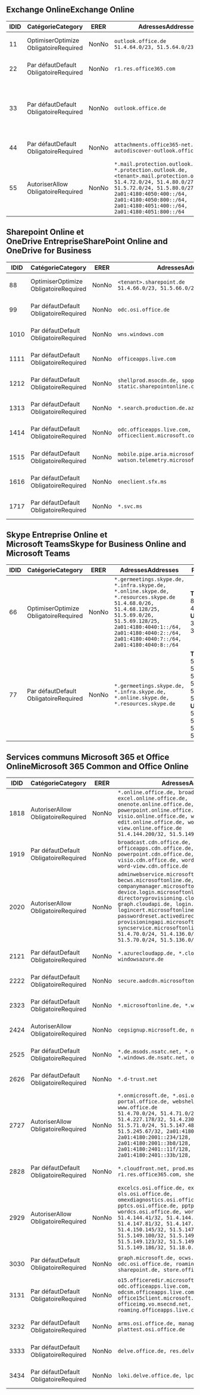 <!--THIS FILE IS AUTOMATICALLY GENERATED. MANUAL CHANGES WILL BE OVERWRITTEN.-->
<!--Please contact the Office 365 Endpoints team with any questions.-->
<!--Germany endpoints version 2018112800-->
<!--File generated 2018-12-03 15:05:40.4609-->

## <a name="exchange-online"></a><span data-ttu-id="9a19f-101">Exchange Online</span><span class="sxs-lookup"><span data-stu-id="9a19f-101">Exchange Online</span></span>

<span data-ttu-id="9a19f-102">ID</span><span class="sxs-lookup"><span data-stu-id="9a19f-102">ID</span></span> | <span data-ttu-id="9a19f-103">Catégorie</span><span class="sxs-lookup"><span data-stu-id="9a19f-103">Category</span></span> | <span data-ttu-id="9a19f-104">ER</span><span class="sxs-lookup"><span data-stu-id="9a19f-104">ER</span></span> | <span data-ttu-id="9a19f-105">Adresses</span><span class="sxs-lookup"><span data-stu-id="9a19f-105">Addresses</span></span> | <span data-ttu-id="9a19f-106">Ports</span><span class="sxs-lookup"><span data-stu-id="9a19f-106">Ports</span></span>
-- | -------------------- | -- | ------------------------------------------------------------------------------------------------------------------------------------------------------------------------------------------------------------------------------------------------------------ | -------------------------------
<span data-ttu-id="9a19f-107">1</span><span class="sxs-lookup"><span data-stu-id="9a19f-107">1</span></span> | <span data-ttu-id="9a19f-108">Optimiser</span><span class="sxs-lookup"><span data-stu-id="9a19f-108">Optimize</span></span><BR><span data-ttu-id="9a19f-109">Obligatoire</span><span class="sxs-lookup"><span data-stu-id="9a19f-109">Required</span></span> | <span data-ttu-id="9a19f-110">Non</span><span class="sxs-lookup"><span data-stu-id="9a19f-110">No</span></span> | `outlook.office.de`<BR>`51.4.64.0/23, 51.5.64.0/23` | <span data-ttu-id="9a19f-111">**TCP :** 443, 80</span><span class="sxs-lookup"><span data-stu-id="9a19f-111">**TCP:** 443, 80</span></span>
<span data-ttu-id="9a19f-112">2</span><span class="sxs-lookup"><span data-stu-id="9a19f-112">2</span></span> | <span data-ttu-id="9a19f-113">Par défaut</span><span class="sxs-lookup"><span data-stu-id="9a19f-113">Default</span></span><BR><span data-ttu-id="9a19f-114">Obligatoire</span><span class="sxs-lookup"><span data-stu-id="9a19f-114">Required</span></span> | <span data-ttu-id="9a19f-115">Non</span><span class="sxs-lookup"><span data-stu-id="9a19f-115">No</span></span> | `r1.res.office365.com` | <span data-ttu-id="9a19f-116">**TCP :** 443, 80</span><span class="sxs-lookup"><span data-stu-id="9a19f-116">**TCP:** 443, 80</span></span>
<span data-ttu-id="9a19f-117">3</span><span class="sxs-lookup"><span data-stu-id="9a19f-117">3</span></span> | <span data-ttu-id="9a19f-118">Par défaut</span><span class="sxs-lookup"><span data-stu-id="9a19f-118">Default</span></span><BR><span data-ttu-id="9a19f-119">Obligatoire</span><span class="sxs-lookup"><span data-stu-id="9a19f-119">Required</span></span> | <span data-ttu-id="9a19f-120">Non</span><span class="sxs-lookup"><span data-stu-id="9a19f-120">No</span></span> | `outlook.office.de` | <span data-ttu-id="9a19f-121">**TCP :** 143, 25, 587, 993, 995</span><span class="sxs-lookup"><span data-stu-id="9a19f-121">**TCP:** 143, 25, 587, 993, 995</span></span>
<span data-ttu-id="9a19f-122">4</span><span class="sxs-lookup"><span data-stu-id="9a19f-122">4</span></span> | <span data-ttu-id="9a19f-123">Par défaut</span><span class="sxs-lookup"><span data-stu-id="9a19f-123">Default</span></span><BR><span data-ttu-id="9a19f-124">Obligatoire</span><span class="sxs-lookup"><span data-stu-id="9a19f-124">Required</span></span> | <span data-ttu-id="9a19f-125">Non</span><span class="sxs-lookup"><span data-stu-id="9a19f-125">No</span></span> | `attachments.office365-net.de, autodiscover-outlook.office.de` | <span data-ttu-id="9a19f-126">**TCP :** 443, 80</span><span class="sxs-lookup"><span data-stu-id="9a19f-126">**TCP:** 443, 80</span></span>
<span data-ttu-id="9a19f-127">5</span><span class="sxs-lookup"><span data-stu-id="9a19f-127">5</span></span> | <span data-ttu-id="9a19f-128">Autoriser</span><span class="sxs-lookup"><span data-stu-id="9a19f-128">Allow</span></span><BR><span data-ttu-id="9a19f-129">Obligatoire</span><span class="sxs-lookup"><span data-stu-id="9a19f-129">Required</span></span> | <span data-ttu-id="9a19f-130">Non</span><span class="sxs-lookup"><span data-stu-id="9a19f-130">No</span></span> | `*.mail.protection.outlook.de, *.protection.outlook.de, <tenant>.mail.protection.outlook.de`<BR>`51.4.72.0/24, 51.4.80.0/27, 51.5.72.0/24, 51.5.80.0/27, 2a01:4180:4050:400::/64, 2a01:4180:4050:800::/64, 2a01:4180:4051:400::/64, 2a01:4180:4051:800::/64` | <span data-ttu-id="9a19f-131">**TCP :** 25, 443</span><span class="sxs-lookup"><span data-stu-id="9a19f-131">**TCP:** 25, 443</span></span>

## <a name="sharepoint-online-and-onedrive-for-business"></a><span data-ttu-id="9a19f-132">Sharepoint Online et OneDrive Entreprise</span><span class="sxs-lookup"><span data-stu-id="9a19f-132">SharePoint Online and OneDrive for Business</span></span>

<span data-ttu-id="9a19f-133">ID</span><span class="sxs-lookup"><span data-stu-id="9a19f-133">ID</span></span> | <span data-ttu-id="9a19f-134">Catégorie</span><span class="sxs-lookup"><span data-stu-id="9a19f-134">Category</span></span> | <span data-ttu-id="9a19f-135">ER</span><span class="sxs-lookup"><span data-stu-id="9a19f-135">ER</span></span> | <span data-ttu-id="9a19f-136">Adresses</span><span class="sxs-lookup"><span data-stu-id="9a19f-136">Addresses</span></span> | <span data-ttu-id="9a19f-137">Ports</span><span class="sxs-lookup"><span data-stu-id="9a19f-137">Ports</span></span>
-- | -------------------- | -- | ------------------------------------------------------------------------------ | ----------------
<span data-ttu-id="9a19f-138">8</span><span class="sxs-lookup"><span data-stu-id="9a19f-138">8</span></span> | <span data-ttu-id="9a19f-139">Optimiser</span><span class="sxs-lookup"><span data-stu-id="9a19f-139">Optimize</span></span><BR><span data-ttu-id="9a19f-140">Obligatoire</span><span class="sxs-lookup"><span data-stu-id="9a19f-140">Required</span></span> | <span data-ttu-id="9a19f-141">Non</span><span class="sxs-lookup"><span data-stu-id="9a19f-141">No</span></span> | `<tenant>.sharepoint.de`<BR>`51.4.66.0/23, 51.5.66.0/23` | <span data-ttu-id="9a19f-142">**TCP :** 443, 80</span><span class="sxs-lookup"><span data-stu-id="9a19f-142">**TCP:** 443, 80</span></span>
<span data-ttu-id="9a19f-143">9</span><span class="sxs-lookup"><span data-stu-id="9a19f-143">9</span></span> | <span data-ttu-id="9a19f-144">Par défaut</span><span class="sxs-lookup"><span data-stu-id="9a19f-144">Default</span></span><BR><span data-ttu-id="9a19f-145">Obligatoire</span><span class="sxs-lookup"><span data-stu-id="9a19f-145">Required</span></span> | <span data-ttu-id="9a19f-146">Non</span><span class="sxs-lookup"><span data-stu-id="9a19f-146">No</span></span> | `odc.osi.office.de` | <span data-ttu-id="9a19f-147">**TCP :** 443, 80</span><span class="sxs-lookup"><span data-stu-id="9a19f-147">**TCP:** 443, 80</span></span>
<span data-ttu-id="9a19f-148">10</span><span class="sxs-lookup"><span data-stu-id="9a19f-148">10</span></span> | <span data-ttu-id="9a19f-149">Par défaut</span><span class="sxs-lookup"><span data-stu-id="9a19f-149">Default</span></span><BR><span data-ttu-id="9a19f-150">Obligatoire</span><span class="sxs-lookup"><span data-stu-id="9a19f-150">Required</span></span> | <span data-ttu-id="9a19f-151">Non</span><span class="sxs-lookup"><span data-stu-id="9a19f-151">No</span></span> | `wns.windows.com` | <span data-ttu-id="9a19f-152">**TCP :** 443, 80</span><span class="sxs-lookup"><span data-stu-id="9a19f-152">**TCP:** 443, 80</span></span>
<span data-ttu-id="9a19f-153">11</span><span class="sxs-lookup"><span data-stu-id="9a19f-153">11</span></span> | <span data-ttu-id="9a19f-154">Par défaut</span><span class="sxs-lookup"><span data-stu-id="9a19f-154">Default</span></span><BR><span data-ttu-id="9a19f-155">Obligatoire</span><span class="sxs-lookup"><span data-stu-id="9a19f-155">Required</span></span> | <span data-ttu-id="9a19f-156">Non</span><span class="sxs-lookup"><span data-stu-id="9a19f-156">No</span></span> | `officeapps.live.com` | <span data-ttu-id="9a19f-157">**TCP :** 443, 80</span><span class="sxs-lookup"><span data-stu-id="9a19f-157">**TCP:** 443, 80</span></span>
<span data-ttu-id="9a19f-158">12</span><span class="sxs-lookup"><span data-stu-id="9a19f-158">12</span></span> | <span data-ttu-id="9a19f-159">Par défaut</span><span class="sxs-lookup"><span data-stu-id="9a19f-159">Default</span></span><BR><span data-ttu-id="9a19f-160">Obligatoire</span><span class="sxs-lookup"><span data-stu-id="9a19f-160">Required</span></span> | <span data-ttu-id="9a19f-161">Non</span><span class="sxs-lookup"><span data-stu-id="9a19f-161">No</span></span> | `shellprod.msocdn.de, spoprod-a.akamaihd.net, static.sharepointonline.com` | <span data-ttu-id="9a19f-162">**TCP :** 443, 80</span><span class="sxs-lookup"><span data-stu-id="9a19f-162">**TCP:** 443, 80</span></span>
<span data-ttu-id="9a19f-163">13</span><span class="sxs-lookup"><span data-stu-id="9a19f-163">13</span></span> | <span data-ttu-id="9a19f-164">Par défaut</span><span class="sxs-lookup"><span data-stu-id="9a19f-164">Default</span></span><BR><span data-ttu-id="9a19f-165">Obligatoire</span><span class="sxs-lookup"><span data-stu-id="9a19f-165">Required</span></span> | <span data-ttu-id="9a19f-166">Non</span><span class="sxs-lookup"><span data-stu-id="9a19f-166">No</span></span> | `*.search.production.de.azuretrafficmanager.de` | <span data-ttu-id="9a19f-167">**TCP :** 443</span><span class="sxs-lookup"><span data-stu-id="9a19f-167">**TCP:** 443</span></span>
<span data-ttu-id="9a19f-168">14</span><span class="sxs-lookup"><span data-stu-id="9a19f-168">14</span></span> | <span data-ttu-id="9a19f-169">Par défaut</span><span class="sxs-lookup"><span data-stu-id="9a19f-169">Default</span></span><BR><span data-ttu-id="9a19f-170">Obligatoire</span><span class="sxs-lookup"><span data-stu-id="9a19f-170">Required</span></span> | <span data-ttu-id="9a19f-171">Non</span><span class="sxs-lookup"><span data-stu-id="9a19f-171">No</span></span> | `odc.officeapps.live.com, officeclient.microsoft.com` | <span data-ttu-id="9a19f-172">**TCP :** 443, 80</span><span class="sxs-lookup"><span data-stu-id="9a19f-172">**TCP:** 443, 80</span></span>
<span data-ttu-id="9a19f-173">15</span><span class="sxs-lookup"><span data-stu-id="9a19f-173">15</span></span> | <span data-ttu-id="9a19f-174">Par défaut</span><span class="sxs-lookup"><span data-stu-id="9a19f-174">Default</span></span><BR><span data-ttu-id="9a19f-175">Obligatoire</span><span class="sxs-lookup"><span data-stu-id="9a19f-175">Required</span></span> | <span data-ttu-id="9a19f-176">Non</span><span class="sxs-lookup"><span data-stu-id="9a19f-176">No</span></span> | `mobile.pipe.aria.microsoft.com, ssw.live.com, watson.telemetry.microsoft.com` | <span data-ttu-id="9a19f-177">**TCP :** 443, 80</span><span class="sxs-lookup"><span data-stu-id="9a19f-177">**TCP:** 443, 80</span></span>
<span data-ttu-id="9a19f-178">16</span><span class="sxs-lookup"><span data-stu-id="9a19f-178">16</span></span> | <span data-ttu-id="9a19f-179">Par défaut</span><span class="sxs-lookup"><span data-stu-id="9a19f-179">Default</span></span><BR><span data-ttu-id="9a19f-180">Obligatoire</span><span class="sxs-lookup"><span data-stu-id="9a19f-180">Required</span></span> | <span data-ttu-id="9a19f-181">Non</span><span class="sxs-lookup"><span data-stu-id="9a19f-181">No</span></span> | `oneclient.sfx.ms` | <span data-ttu-id="9a19f-182">**TCP :** 443, 80</span><span class="sxs-lookup"><span data-stu-id="9a19f-182">**TCP:** 443, 80</span></span>
<span data-ttu-id="9a19f-183">17</span><span class="sxs-lookup"><span data-stu-id="9a19f-183">17</span></span> | <span data-ttu-id="9a19f-184">Par défaut</span><span class="sxs-lookup"><span data-stu-id="9a19f-184">Default</span></span><BR><span data-ttu-id="9a19f-185">Obligatoire</span><span class="sxs-lookup"><span data-stu-id="9a19f-185">Required</span></span> | <span data-ttu-id="9a19f-186">Non</span><span class="sxs-lookup"><span data-stu-id="9a19f-186">No</span></span> | `*.svc.ms` | <span data-ttu-id="9a19f-187">**TCP :** 443, 80</span><span class="sxs-lookup"><span data-stu-id="9a19f-187">**TCP:** 443, 80</span></span>

## <a name="skype-for-business-online-and-microsoft-teams"></a><span data-ttu-id="9a19f-188">Skype Entreprise Online et Microsoft Teams</span><span class="sxs-lookup"><span data-stu-id="9a19f-188">Skype for Business Online and Microsoft Teams</span></span>

<span data-ttu-id="9a19f-189">ID</span><span class="sxs-lookup"><span data-stu-id="9a19f-189">ID</span></span> | <span data-ttu-id="9a19f-190">Catégorie</span><span class="sxs-lookup"><span data-stu-id="9a19f-190">Category</span></span> | <span data-ttu-id="9a19f-191">ER</span><span class="sxs-lookup"><span data-stu-id="9a19f-191">ER</span></span> | <span data-ttu-id="9a19f-192">Adresses</span><span class="sxs-lookup"><span data-stu-id="9a19f-192">Addresses</span></span> | <span data-ttu-id="9a19f-193">Ports</span><span class="sxs-lookup"><span data-stu-id="9a19f-193">Ports</span></span>
-- | -------------------- | -- | ----------------------------------------------------------------------------------------------------------------------------------------------------------------------------------------------------------------------------------------------- | --------------------------------------------------
<span data-ttu-id="9a19f-194">6</span><span class="sxs-lookup"><span data-stu-id="9a19f-194">6</span></span> | <span data-ttu-id="9a19f-195">Optimiser</span><span class="sxs-lookup"><span data-stu-id="9a19f-195">Optimize</span></span><BR><span data-ttu-id="9a19f-196">Obligatoire</span><span class="sxs-lookup"><span data-stu-id="9a19f-196">Required</span></span> | <span data-ttu-id="9a19f-197">Non</span><span class="sxs-lookup"><span data-stu-id="9a19f-197">No</span></span> | `*.germeetings.skype.de, *.infra.skype.de, *.online.skype.de, *.resources.skype.de`<BR>`51.4.68.0/26, 51.4.68.128/25, 51.5.69.0/26, 51.5.69.128/25, 2a01:4180:4040:1::/64, 2a01:4180:4040:2::/64, 2a01:4180:4040:7::/64, 2a01:4180:4040:8::/64` | <span data-ttu-id="9a19f-198">**TCP :** 443, 80</span><span class="sxs-lookup"><span data-stu-id="9a19f-198">**TCP:** 443, 80</span></span><BR><span data-ttu-id="9a19f-199">**UDP :** 3478</span><span class="sxs-lookup"><span data-stu-id="9a19f-199">**UDP:** 3478</span></span>
<span data-ttu-id="9a19f-200">7</span><span class="sxs-lookup"><span data-stu-id="9a19f-200">7</span></span> | <span data-ttu-id="9a19f-201">Par défaut</span><span class="sxs-lookup"><span data-stu-id="9a19f-201">Default</span></span><BR><span data-ttu-id="9a19f-202">Obligatoire</span><span class="sxs-lookup"><span data-stu-id="9a19f-202">Required</span></span> | <span data-ttu-id="9a19f-203">Non</span><span class="sxs-lookup"><span data-stu-id="9a19f-203">No</span></span> | `*.germeetings.skype.de, *.infra.skype.de, *.online.skype.de, *.resources.skype.de` | <span data-ttu-id="9a19f-204">**TCP :** 5061, 50000-59999</span><span class="sxs-lookup"><span data-stu-id="9a19f-204">**TCP:** 5061, 50000-59999</span></span><BR><span data-ttu-id="9a19f-205">**UDP :** 50000-59999</span><span class="sxs-lookup"><span data-stu-id="9a19f-205">**UDP:** 50000-59999</span></span>

## <a name="microsoft-365-common-and-office-online"></a><span data-ttu-id="9a19f-206">Services communs Microsoft 365 et Office Online</span><span class="sxs-lookup"><span data-stu-id="9a19f-206">Microsoft 365 Common and Office Online</span></span>

<span data-ttu-id="9a19f-207">ID</span><span class="sxs-lookup"><span data-stu-id="9a19f-207">ID</span></span> | <span data-ttu-id="9a19f-208">Catégorie</span><span class="sxs-lookup"><span data-stu-id="9a19f-208">Category</span></span> | <span data-ttu-id="9a19f-209">ER</span><span class="sxs-lookup"><span data-stu-id="9a19f-209">ER</span></span> | <span data-ttu-id="9a19f-210">Adresses</span><span class="sxs-lookup"><span data-stu-id="9a19f-210">Addresses</span></span> | <span data-ttu-id="9a19f-211">Ports</span><span class="sxs-lookup"><span data-stu-id="9a19f-211">Ports</span></span>
-- | ------------------- | -- | ---------------------------------------------------------------------------------------------------------------------------------------------------------------------------------------------------------------------------------------------------------------------------------------------------------------------------------------------------------------------------------------------------------------------------------------------------------------------------------- | ----------------
<span data-ttu-id="9a19f-212">18</span><span class="sxs-lookup"><span data-stu-id="9a19f-212">18</span></span> | <span data-ttu-id="9a19f-213">Autoriser</span><span class="sxs-lookup"><span data-stu-id="9a19f-213">Allow</span></span><BR><span data-ttu-id="9a19f-214">Obligatoire</span><span class="sxs-lookup"><span data-stu-id="9a19f-214">Required</span></span> | <span data-ttu-id="9a19f-215">Non</span><span class="sxs-lookup"><span data-stu-id="9a19f-215">No</span></span> | `*.online.office.de, broadcast.online.office.de, excel.online.office.de, onenote.online.office.de, powerpoint.online.office.de, visio.online.office.de, word-edit.online.office.de, word-view.online.office.de`<BR>`51.4.144.200/32, 51.5.149.3/32, 51.18.16.0/23` | <span data-ttu-id="9a19f-216">**TCP :** 443</span><span class="sxs-lookup"><span data-stu-id="9a19f-216">**TCP:** 443</span></span>
<span data-ttu-id="9a19f-217">19</span><span class="sxs-lookup"><span data-stu-id="9a19f-217">19</span></span> | <span data-ttu-id="9a19f-218">Par défaut</span><span class="sxs-lookup"><span data-stu-id="9a19f-218">Default</span></span><BR><span data-ttu-id="9a19f-219">Obligatoire</span><span class="sxs-lookup"><span data-stu-id="9a19f-219">Required</span></span> | <span data-ttu-id="9a19f-220">Non</span><span class="sxs-lookup"><span data-stu-id="9a19f-220">No</span></span> | `broadcast.cdn.office.de, excel.cdn.office.de, officeapps.cdn.office.de, onenote.cdn.office.de, powerpoint.cdn.office.de, view.cdn.office.de, visio.cdn.office.de, word-edit.cdn.office.de, word-view.cdn.office.de` | <span data-ttu-id="9a19f-221">**TCP :** 443</span><span class="sxs-lookup"><span data-stu-id="9a19f-221">**TCP:** 443</span></span>
<span data-ttu-id="9a19f-222">20</span><span class="sxs-lookup"><span data-stu-id="9a19f-222">20</span></span> | <span data-ttu-id="9a19f-223">Autoriser</span><span class="sxs-lookup"><span data-stu-id="9a19f-223">Allow</span></span><BR><span data-ttu-id="9a19f-224">Obligatoire</span><span class="sxs-lookup"><span data-stu-id="9a19f-224">Required</span></span> | <span data-ttu-id="9a19f-225">Non</span><span class="sxs-lookup"><span data-stu-id="9a19f-225">No</span></span> | `adminwebservice.microsoftonline.de, becws.microsoftonline.de, companymanager.microsoftonline.de, device.login.microsoftonline.de, directoryprovisioning.cloudapi.de, graph.cloudapi.de, login.microsoftonline.de, logincert.microsoftonline.de, pas.cloudapi.de, passwordreset.activedirectory.microsoftazure.de, provisioningapi.microsoftonline.de, syncservice.microsoftonline.de`<BR>`51.4.70.0/24, 51.4.136.0/24, 51.4.144.0/24, 51.5.70.0/24, 51.5.136.0/24, 51.5.144.0/24` | <span data-ttu-id="9a19f-226">**TCP :** 443, 80</span><span class="sxs-lookup"><span data-stu-id="9a19f-226">**TCP:** 443, 80</span></span>
<span data-ttu-id="9a19f-227">21</span><span class="sxs-lookup"><span data-stu-id="9a19f-227">21</span></span> | <span data-ttu-id="9a19f-228">Par défaut</span><span class="sxs-lookup"><span data-stu-id="9a19f-228">Default</span></span><BR><span data-ttu-id="9a19f-229">Obligatoire</span><span class="sxs-lookup"><span data-stu-id="9a19f-229">Required</span></span> | <span data-ttu-id="9a19f-230">Non</span><span class="sxs-lookup"><span data-stu-id="9a19f-230">No</span></span> | `*.azurecloudapp.de, *.cloudapi.de, *.windows.de, windowsazure.de` | <span data-ttu-id="9a19f-231">**TCP :** 443, 80</span><span class="sxs-lookup"><span data-stu-id="9a19f-231">**TCP:** 443, 80</span></span>
<span data-ttu-id="9a19f-232">22</span><span class="sxs-lookup"><span data-stu-id="9a19f-232">22</span></span> | <span data-ttu-id="9a19f-233">Par défaut</span><span class="sxs-lookup"><span data-stu-id="9a19f-233">Default</span></span><BR><span data-ttu-id="9a19f-234">Obligatoire</span><span class="sxs-lookup"><span data-stu-id="9a19f-234">Required</span></span> | <span data-ttu-id="9a19f-235">Non</span><span class="sxs-lookup"><span data-stu-id="9a19f-235">No</span></span> | `secure.aadcdn.microsoftonline-p.com` | <span data-ttu-id="9a19f-236">**TCP :** 443, 80</span><span class="sxs-lookup"><span data-stu-id="9a19f-236">**TCP:** 443, 80</span></span>
<span data-ttu-id="9a19f-237">23</span><span class="sxs-lookup"><span data-stu-id="9a19f-237">23</span></span> | <span data-ttu-id="9a19f-238">Par défaut</span><span class="sxs-lookup"><span data-stu-id="9a19f-238">Default</span></span><BR><span data-ttu-id="9a19f-239">Obligatoire</span><span class="sxs-lookup"><span data-stu-id="9a19f-239">Required</span></span> | <span data-ttu-id="9a19f-240">Non</span><span class="sxs-lookup"><span data-stu-id="9a19f-240">No</span></span> | `*.microsoftonline.de, *.windows.net` | <span data-ttu-id="9a19f-241">**TCP :** 443, 80</span><span class="sxs-lookup"><span data-stu-id="9a19f-241">**TCP:** 443, 80</span></span>
<span data-ttu-id="9a19f-242">24</span><span class="sxs-lookup"><span data-stu-id="9a19f-242">24</span></span> | <span data-ttu-id="9a19f-243">Autoriser</span><span class="sxs-lookup"><span data-stu-id="9a19f-243">Allow</span></span><BR><span data-ttu-id="9a19f-244">Obligatoire</span><span class="sxs-lookup"><span data-stu-id="9a19f-244">Required</span></span> | <span data-ttu-id="9a19f-245">Non</span><span class="sxs-lookup"><span data-stu-id="9a19f-245">No</span></span> | `cegsignup.microsoft.de, negsignup.microsoft.de` | <span data-ttu-id="9a19f-246">**TCP :** 443, 80</span><span class="sxs-lookup"><span data-stu-id="9a19f-246">**TCP:** 443, 80</span></span>
<span data-ttu-id="9a19f-247">25</span><span class="sxs-lookup"><span data-stu-id="9a19f-247">25</span></span> | <span data-ttu-id="9a19f-248">Par défaut</span><span class="sxs-lookup"><span data-stu-id="9a19f-248">Default</span></span><BR><span data-ttu-id="9a19f-249">Obligatoire</span><span class="sxs-lookup"><span data-stu-id="9a19f-249">Required</span></span> | <span data-ttu-id="9a19f-250">Non</span><span class="sxs-lookup"><span data-stu-id="9a19f-250">No</span></span> | `*.de.msods.nsatc.net, *.office.de.akadns.net, *.windows.de.nsatc.net, officehome.msocdn.de` | <span data-ttu-id="9a19f-251">**TCP :** 443, 80</span><span class="sxs-lookup"><span data-stu-id="9a19f-251">**TCP:** 443, 80</span></span>
<span data-ttu-id="9a19f-252">26</span><span class="sxs-lookup"><span data-stu-id="9a19f-252">26</span></span> | <span data-ttu-id="9a19f-253">Par défaut</span><span class="sxs-lookup"><span data-stu-id="9a19f-253">Default</span></span><BR><span data-ttu-id="9a19f-254">Obligatoire</span><span class="sxs-lookup"><span data-stu-id="9a19f-254">Required</span></span> | <span data-ttu-id="9a19f-255">Non</span><span class="sxs-lookup"><span data-stu-id="9a19f-255">No</span></span> | `*.d-trust.net` | <span data-ttu-id="9a19f-256">**TCP :** 443, 80</span><span class="sxs-lookup"><span data-stu-id="9a19f-256">**TCP:** 443, 80</span></span>
<span data-ttu-id="9a19f-257">27</span><span class="sxs-lookup"><span data-stu-id="9a19f-257">27</span></span> | <span data-ttu-id="9a19f-258">Autoriser</span><span class="sxs-lookup"><span data-stu-id="9a19f-258">Allow</span></span><BR><span data-ttu-id="9a19f-259">Obligatoire</span><span class="sxs-lookup"><span data-stu-id="9a19f-259">Required</span></span> | <span data-ttu-id="9a19f-260">Non</span><span class="sxs-lookup"><span data-stu-id="9a19f-260">No</span></span> | `*.onmicrosoft.de, *.osi.office.de, office.de, portal.office.de, webshell.suite.office.de, www.office.de`<BR>`51.4.70.0/24, 51.4.71.0/24, 51.4.226.115/32, 51.4.227.178/32, 51.4.230.178/32, 51.5.70.0/24, 51.5.71.0/24, 51.5.147.48/32, 51.5.242.163/32, 51.5.245.67/32, 2a01:4180:2001::92/128, 2a01:4180:2001::234/128, 2a01:4180:2001::3b8/128, 2a01:4180:2401::11f/128, 2a01:4180:2401::33b/128, 2a01:4180:2401::55b/128` | <span data-ttu-id="9a19f-261">**TCP :** 443, 80</span><span class="sxs-lookup"><span data-stu-id="9a19f-261">**TCP:** 443, 80</span></span>
<span data-ttu-id="9a19f-262">28</span><span class="sxs-lookup"><span data-stu-id="9a19f-262">28</span></span> | <span data-ttu-id="9a19f-263">Par défaut</span><span class="sxs-lookup"><span data-stu-id="9a19f-263">Default</span></span><BR><span data-ttu-id="9a19f-264">Obligatoire</span><span class="sxs-lookup"><span data-stu-id="9a19f-264">Required</span></span> | <span data-ttu-id="9a19f-265">Non</span><span class="sxs-lookup"><span data-stu-id="9a19f-265">No</span></span> | `*.cloudfront.net, prod.msocdn.de, r1.res.office365.com, shellprod.msocdn.de` | <span data-ttu-id="9a19f-266">**TCP :** 443, 80</span><span class="sxs-lookup"><span data-stu-id="9a19f-266">**TCP:** 443, 80</span></span>
<span data-ttu-id="9a19f-267">29</span><span class="sxs-lookup"><span data-stu-id="9a19f-267">29</span></span> | <span data-ttu-id="9a19f-268">Autoriser</span><span class="sxs-lookup"><span data-stu-id="9a19f-268">Allow</span></span><BR><span data-ttu-id="9a19f-269">Obligatoire</span><span class="sxs-lookup"><span data-stu-id="9a19f-269">Required</span></span> | <span data-ttu-id="9a19f-270">Non</span><span class="sxs-lookup"><span data-stu-id="9a19f-270">No</span></span> | `excelcs.osi.office.de, excelps.osi.office.de, ols.osi.office.de, omexdiagnostics.osi.office.de, pptcs.osi.office.de, pptps.osi.office.de, wordcs.osi.office.de, wordps.osi.office.de`<BR>`51.4.144.41/32, 51.4.144.174/32, 51.4.145.38/32, 51.4.147.81/32, 51.4.147.233/32, 51.4.148.12/32, 51.4.150.145/32, 51.5.147.242/32, 51.5.149.100/32, 51.5.149.119/32, 51.5.149.123/32, 51.5.149.180/32, 51.5.149.186/32, 51.18.0.0/21` | <span data-ttu-id="9a19f-271">**TCP :** 443, 80</span><span class="sxs-lookup"><span data-stu-id="9a19f-271">**TCP:** 443, 80</span></span>
<span data-ttu-id="9a19f-272">30</span><span class="sxs-lookup"><span data-stu-id="9a19f-272">30</span></span> | <span data-ttu-id="9a19f-273">Par défaut</span><span class="sxs-lookup"><span data-stu-id="9a19f-273">Default</span></span><BR><span data-ttu-id="9a19f-274">Obligatoire</span><span class="sxs-lookup"><span data-stu-id="9a19f-274">Required</span></span> | <span data-ttu-id="9a19f-275">Non</span><span class="sxs-lookup"><span data-stu-id="9a19f-275">No</span></span> | `graph.microsoft.de, ocws.osi.office.de, odc.osi.office.de, roaming.osi.office.de, sharepoint.de, store.office.de` | <span data-ttu-id="9a19f-276">**TCP :** 443, 80</span><span class="sxs-lookup"><span data-stu-id="9a19f-276">**TCP:** 443, 80</span></span>
<span data-ttu-id="9a19f-277">31</span><span class="sxs-lookup"><span data-stu-id="9a19f-277">31</span></span> | <span data-ttu-id="9a19f-278">Par défaut</span><span class="sxs-lookup"><span data-stu-id="9a19f-278">Default</span></span><BR><span data-ttu-id="9a19f-279">Obligatoire</span><span class="sxs-lookup"><span data-stu-id="9a19f-279">Required</span></span> | <span data-ttu-id="9a19f-280">Non</span><span class="sxs-lookup"><span data-stu-id="9a19f-280">No</span></span> | `o15.officeredir.microsoft.com, odc.officeapps.live.com, odcsm.officeapps.live.com, office.microsoft.com, office15client.microsoft.com, officeimg.vo.msecnd.net, roaming.officeapps.live.com` | <span data-ttu-id="9a19f-281">**TCP :** 443, 80</span><span class="sxs-lookup"><span data-stu-id="9a19f-281">**TCP:** 443, 80</span></span>
<span data-ttu-id="9a19f-282">32</span><span class="sxs-lookup"><span data-stu-id="9a19f-282">32</span></span> | <span data-ttu-id="9a19f-283">Par défaut</span><span class="sxs-lookup"><span data-stu-id="9a19f-283">Default</span></span><BR><span data-ttu-id="9a19f-284">Obligatoire</span><span class="sxs-lookup"><span data-stu-id="9a19f-284">Required</span></span> | <span data-ttu-id="9a19f-285">Non</span><span class="sxs-lookup"><span data-stu-id="9a19f-285">No</span></span> | `arms.osi.office.de, manage.osi.office.de, plattest.osi.office.de` | <span data-ttu-id="9a19f-286">**TCP :** 443, 80</span><span class="sxs-lookup"><span data-stu-id="9a19f-286">**TCP:** 443, 80</span></span>
<span data-ttu-id="9a19f-287">33</span><span class="sxs-lookup"><span data-stu-id="9a19f-287">33</span></span> | <span data-ttu-id="9a19f-288">Par défaut</span><span class="sxs-lookup"><span data-stu-id="9a19f-288">Default</span></span><BR><span data-ttu-id="9a19f-289">Obligatoire</span><span class="sxs-lookup"><span data-stu-id="9a19f-289">Required</span></span> | <span data-ttu-id="9a19f-290">Non</span><span class="sxs-lookup"><span data-stu-id="9a19f-290">No</span></span> | `delve.office.de, res.delve.office.com` | <span data-ttu-id="9a19f-291">**TCP :** 443</span><span class="sxs-lookup"><span data-stu-id="9a19f-291">**TCP:** 443</span></span>
<span data-ttu-id="9a19f-292">34</span><span class="sxs-lookup"><span data-stu-id="9a19f-292">34</span></span> | <span data-ttu-id="9a19f-293">Par défaut</span><span class="sxs-lookup"><span data-stu-id="9a19f-293">Default</span></span><BR><span data-ttu-id="9a19f-294">Obligatoire</span><span class="sxs-lookup"><span data-stu-id="9a19f-294">Required</span></span> | <span data-ttu-id="9a19f-295">Non</span><span class="sxs-lookup"><span data-stu-id="9a19f-295">No</span></span> | `loki.delve.office.de, lpcres.delve.office.com` | <span data-ttu-id="9a19f-296">**TCP :** 443</span><span class="sxs-lookup"><span data-stu-id="9a19f-296">**TCP:** 443</span></span>
